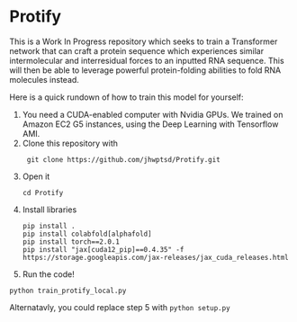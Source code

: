 # Protify

This is a Work In Progress repository which seeks to train a Transformer network that can craft a protein sequence which experiences similar intermolecular and interresidual forces to an inputted RNA sequence. This will then be able to leverage powerful protein-folding abilities to fold RNA molecules instead.

Here is a quick rundown of how to train this model for yourself:

1. You need a CUDA-enabled computer with Nvidia GPUs. We trained on Amazon EC2 G5 instances, using the Deep Learning with Tensorflow AMI.
2. Clone this repository with
   ```
    git clone https://github.com/jhwptsd/Protify.git
   ```
4. Open it
   ```
   cd Protify
   ```
5. Install libraries
   ```
   pip install .
   pip install colabfold[alphafold]
   pip install torch==2.0.1
   pip install "jax[cuda12_pip]==0.4.35" -f https://storage.googleapis.com/jax-releases/jax_cuda_releases.html
   ```
6. Run the code!
  ```
  python train_protify_local.py
  ```

Alternatavly, you could replace step 5 with ``` python setup.py ```
